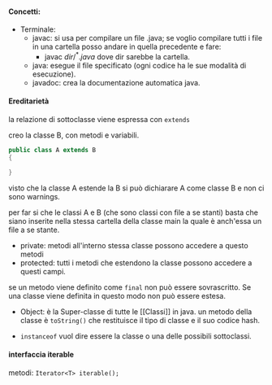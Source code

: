 #### Concetti:
- Terminale: 
	- javac: si usa per compilare un file .java; se voglio compilare tutti i file in una cartella posso andare in quella precedente e fare:
		- javac $dir/^*.java$ dove dir sarebbe la cartella.
	- java: esegue il file specificato (ogni codice ha le sue modalità di esecuzione).
	- javadoc: crea la documentazione automatica java.

#### Ereditarietà
la relazione di sottoclasse viene espressa con `extends`

creo la classe B, con metodi e variabili.

```java
public class A extends B 
{

}
```
visto che la classe A estende la B si può dichiarare A come classe B e non ci sono warnings.

per far si che le classi A e B (che sono classi con file a se stanti) basta che siano inserite nella stessa cartella della classe main la quale è anch'essa un file a se stante.

- private: metodi all'interno stessa classe possono accedere a questo metodi 
- protected: tutti i metodi che estendono la classe possono accedere a questi campi.


se un metodo viene definito come  `final` non può essere sovrascritto. Se una classe viene definita in questo modo non può essere estesa.

- Object: è la Super-classe di tutte le [[Classi]] in java.
	un metodo della classe è `toString()` che restituisce il tipo di classe e il suo codice hash.

- `instanceof` vuol dire essere la classe o una delle possibili sottoclassi.

#### interfaccia iterable
metodi:
	`Iterator<T> iterable();` 






